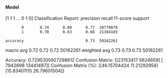 #### Model
[1 1 1 ... 0 1 0]
Classification Report:
              precision    recall  f1-score   support

           0       0.74      0.80      0.77  28778076
           1       0.70      0.63      0.66  21384185

    accuracy                           0.73  50162261
   macro avg       0.72      0.72      0.72  50162261
weighted avg       0.73      0.73      0.73  50162261

Accuracy: 0.7295305927298612
Confusion Matrix:
[[23153417  5624659]
 [ 7942698 13441487]]
Confusion Matrix (%):
[[46.15704424 11.21292958]
 [15.83401115 26.79601504]]
